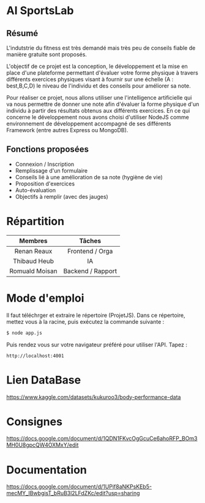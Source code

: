 # AI SportsLab 

## Résumé

L'indutstrie du fitness est très demandé mais très peu de conseils fiable de manière gratuite sont proposés.

L'objectif de ce projet est la conception, le développement et la mise en place d'une plateforme permettant d'évaluer votre forme physique à travers différents exercices physiques visant à fournir sur une échelle (A : best,B,C,D) le niveau de l'individu et des conseils pour améliorer sa note.

Pour réaliser ce projet, nous allons utiliser une l'intelligence artificielle qui va nous permettre de donner une note afin d'évaluer la forme physique d'un individu à partir des résultats obtenus aux différents exercices.
En ce qui concerne le développement nous avons choisi d'utiliser NodeJS comme environnement de développement accompagné de ses différents Framework (entre
autres Express ou MongoDB).

## Fonctions proposées

- Connexion / Inscription
- Remplissage d'un formulaire
- Conseils lié à une amélioration de sa note (hygiène de vie)
- Proposition d'exercices
- Auto-évaluation
- Objectifs à remplir (avec des jauges)

# Répartition 

| Membres           |     Tâches        | 
| :-:               | :-:               |              
| Renan Reaux       |   Frontend / Orga |  
| Thibaud Heub      |       IA     |  
| Romuald Moisan    | Backend / Rapport |   

# Mode d'emploi

Il faut téléchrger et extraire le répertoire (ProjetJS).
Dans ce répertoire, mettez vous à la racine, puis exécutez la commande suivante :  

```bash
$ node app.js
```
Puis rendez vous sur votre navigateur préféré pour utiliser l'API.
Tapez : 
```
http://localhost:4001
```

# Lien DataBase

https://www.kaggle.com/datasets/kukuroo3/body-performance-data

# Consignes 

https://docs.google.com/document/d/1QDN1FKvcOgGcuCe6ahoRFP_BOm3MH0U8gpcQW4OXMxY/edit

# Documentation

https://docs.google.com/document/d/1UPjf8aNKPsKEb5-mecMY_IBwbgisT_bRuB3l2LFdZKc/edit?usp=sharing

